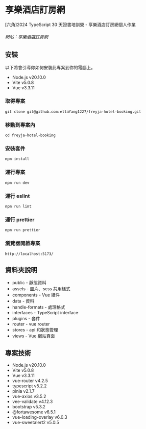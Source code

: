 # 享樂酒店訂房網

[六角]2024 TypeScript 30 天證書培訓營 - 享樂酒店訂房網個人作業

###### 網站：[享樂酒店訂房網](https://ellayang1227.github.io/freyja-hotel-booking/#/)

## 安裝

以下將會引導你如何安裝此專案到你的電腦上。

-   Node.js v20.10.0
-   Vite v5.0.8
-   Vue v3.3.11

### 取得專案

```
git clone git@github.com:ellaYang1227/freyja-hotel-booking.git
```

### 移動到專案內

```
cd freyja-hotel-booking
```

### 安裝套件

```
npm install
```

### 運行專案

```
npm run dev
```

### 運行 eslint

```
npm run lint
```

### 運行 prettier

```
npm run prettier
```

### 瀏覽器開啟專案

```
http://localhost:5173/
```

## 資料夾說明

-   public - 靜態資料
-   assets - 圖片、scss 共用樣式
-   components - Vue 組件
-   data - 資料
-   handle-formats - 處理格式
-   interfaces - TypeScript interface
-   plugins - 套件
-   router - vue router
-   stores - api 和狀態管理
-   views - Vue 網站頁面

## 專案技術

-   Node.js v20.10.0
-   Vite v5.0.8
-   Vue v3.3.11
-   vue-router v4.2.5
-   typescript v5.2.2
-   pinia v2.1.7
-   vue-axios v3.5.2
-   vee-validate v4.12.3
-   bootstrap v5.3.2
-   @fortawesome v6.5.1
-   vue-loading-overlay v6.0.3
-   vue-sweetalert2 v5.0.5
